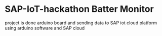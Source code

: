 # SAP-IoT-hackathon Batter Monitor
project is done arduino board and sending data to SAP iot cloud platform
using arduino software and SAP cloud
